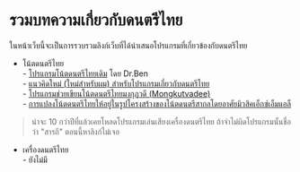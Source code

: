 <link rel="stylesheet" href="https://warut92.github.io/stilo.css">  

# รวมบทความเกี่ยวกับดนตรีไทย

ในหน้าเว็บนี้จะเป็นการรวบรวมลิงก์เว็บที่ได้นำเสนอโปรแกรมที่เกี่ยวข้องกับดนตรีไทย

* โน้ตดนตรีไทย <br>
        - [โปรแกรมโน้ตดนตรีไทยเดิม](https://www.angelfire.com/music/drsben/tnote2a.html) โดย Dr.Ben <br>
        - [แนวคิดใหม่ (ใหม่สำหรับผม) สำหรับโปรแกรมเกี่ยวกับดนตรีไทย](http://kt-linux.blogspot.com/2011/05/blog-post.html) <br>
        - [โปรแกรมช่วยเขียนโน้ตดนตรีไทยมงกุฏวดี (Mongkutvadee)](https://research.kmutnb.ac.th/pub/innovation/?cmd=view&id=13) <br>
        - [การแปลงโน้ตดนตรีไทยให้อยู่ในรูปโครงสร้างของโน้ตดนตรีสากลโดยอาศัยมิวสิคเอ็กซ์เอ็มแอล็](http://icsec2016.mju.ac.th/upload/paper_th/T1-2D.3.pdf)



> น่าจะ 10 กว่าปีที่แล้วเคยโหลดโปรแกรมเล่นเสียงเครื่องดนตรีไทย ถ้าจำไม่ผิดโปรแกรมนั้นชื่อว่า "สารถี" ตอนนี้หาลิงก์ไม่เจอ


* เครื่องดนตรีไทย <br>
        - ยังไม่มี
